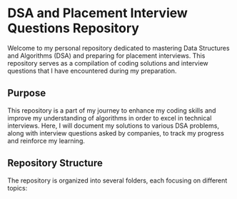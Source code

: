 # DSA and Placement Interview Questions Repository

Welcome to my personal repository dedicated to mastering Data Structures and Algorithms (DSA) and preparing for placement interviews. This repository serves as a compilation of coding solutions and interview questions that I have encountered during my preparation.

## Purpose

This repository is a part of my journey to enhance my coding skills and improve my understanding of algorithms in order to excel in technical interviews. Here, I will document my solutions to various DSA problems, along with interview questions asked by companies, to track my progress and reinforce my learning.

## Repository Structure

The repository is organized into several folders, each focusing on different topics:

